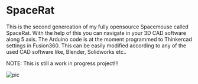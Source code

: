 # SpaceRat
This is the second genereation of my fully opensource Spacemouse called SpaceRat. With the help of this you can navigate in your 3D CAD software along 5 axis. 
The Arduino code is at the moment programmed to Thinkercad settings in Fusion360. This can be easily modified according to any of the used CAD software like, Blender, Solidworks etc..

NOTE: This is still a work in progress project!!! 

![pic](https://user-images.githubusercontent.com/97908564/150579879-396b4875-c7b2-4d78-9fc6-71ccf0a5321b.jpg)


